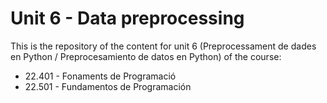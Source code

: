 # Unit 6 - Data preprocessing

This is the repository of the content for unit 6 (Preprocessament de dades en Python / Preprocesamiento de datos en Python) of the course:
* 22.401 - Fonaments de Programació
* 22.501 - Fundamentos de Programación


